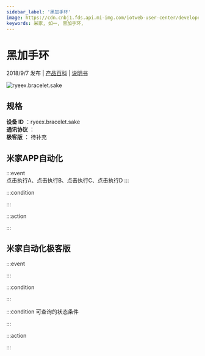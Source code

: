 ```yaml
---
sidebar_label: '黑加手环'
image: https://cdn.cnbj1.fds.api.mi-img.com/iotweb-user-center/developer_1678870889980MSIG1N1l.png?GalaxyAccessKeyId=AKVGLQWBOVIRQ3XLEW&Expires=9223372036854775807&Signature=BSWWSLGUcPOHRuIj2/lEehFe6HQ=
keywords: 米家, 如一, 黑加手环, 
---
```

# 黑加手环

2018/9/7 发布 | [产品百科](https://home.mi.com/webapp/content/baike/product/index.html?model=ryeex.bracelet.sake/) | [说明书](https://home.mi.com/views/introduction.html?model=ryeex.bracelet.sake&region=cn)

![ryeex.bracelet.sake](https://cdn.cnbj1.fds.api.mi-img.com/iotweb-user-center/developer_1678870889980MSIG1N1l.png?GalaxyAccessKeyId=AKVGLQWBOVIRQ3XLEW&Expires=9223372036854775807&Signature=BSWWSLGUcPOHRuIj2/lEehFe6HQ=)

## 规格  
> 
**设备 ID** ：ryeex.bracelet.sake  
**通讯协议** ：  
**极客版**  ： 待补充 


## 米家APP自动化  

:::event  
点击执行A、点击执行B、点击执行C、点击执行D
:::

:::condition  

:::

:::action   

:::

## 米家自动化极客版  

:::event  

:::

:::condition  

:::

:::condition 可查询的状态条件  

:::

:::action  

:::

        
